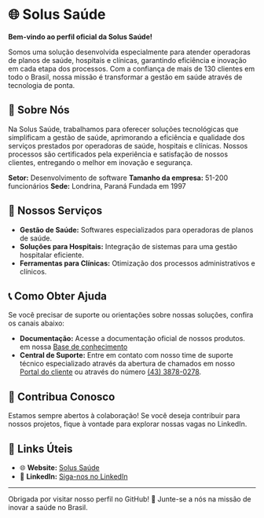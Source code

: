 # 🌐 Solus Saúde

**Bem-vindo ao perfil oficial da Solus Saúde!** 

Somos uma solução desenvolvida especialmente para atender operadoras de planos de saúde, hospitais e clínicas, garantindo eficiência e inovação em cada etapa dos processos. Com a confiança de mais de 130 clientes em todo o Brasil, nossa missão é transformar a gestão em saúde através de tecnologia de ponta.

## 🏥 Sobre Nós

Na Solus Saúde, trabalhamos para oferecer soluções tecnológicas que simplificam a gestão de saúde, aprimorando a eficiência e qualidade dos serviços prestados por operadoras de saúde, hospitais e clínicas. Nossos processos são certificados pela experiência e satisfação de nossos clientes, entregando o melhor em inovação e segurança.

**Setor:** Desenvolvimento de software
**Tamanho da empresa:** 51-200 funcionários
**Sede:** Londrina, Paraná
Fundada em 1997

## 🎯 Nossos Serviços

- **Gestão de Saúde:** Softwares especializados para operadoras de planos de saúde.
- **Soluções para Hospitais:** Integração de sistemas para uma gestão hospitalar eficiente.
- **Ferramentas para Clínicas:** Otimização dos processos administrativos e clínicos.

## 📞 Como Obter Ajuda

Se você precisar de suporte ou orientações sobre nossas soluções, confira os canais abaixo:

- **Documentação:** Acesse a documentação oficial de nossos produtos. em nossa [Base de conhecimento]([https://novo.solus.inf.br/](https://solussaude.atlassian.net/wiki/spaces/CLIEN/pages/8684612/Base+de+conhecimento+Solus+sa+de))
- **Central de Suporte:** Entre em contato com nosso time de suporte técnico especializado através da abertura de chamados em nosso [Portal do cliente](https://novo.solus.inf.br/) ou através do número [(43) 3878-0278](tel:+554338780278).

## 🌟 Contribua Conosco

Estamos sempre abertos à colaboração! Se você deseja contribuir para nossos projetos, fique à vontade para explorar nossas vagas no LinkedIn.

## 🔗 Links Úteis

- 🌐 **Website:** [Solus Saúde](https://novo.solus.inf.br/)
- 💼 **LinkedIn:** [Siga-nos no LinkedIn](https://www.linkedin.com/company/solus-saude/)

---

Obrigada por visitar nosso perfil no GitHub! 💙 Junte-se a nós na missão de inovar a saúde no Brasil.
